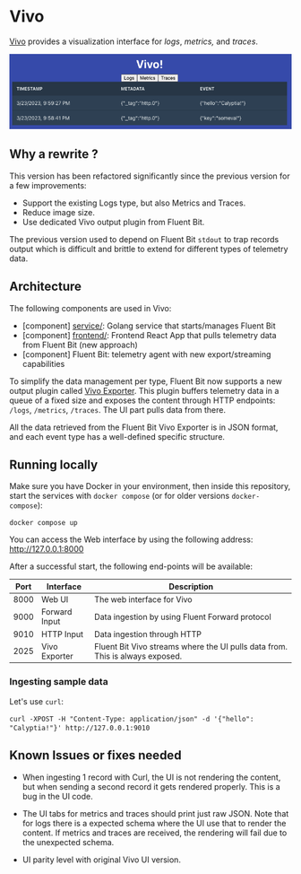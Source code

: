 # Vivo

[Vivo](https://github.com/calyptia/vivo) provides a visualization interface for _logs_, _metrics,_ and _traces_.

![Screenshot of the UI](docs/hello_calyptia.png)

## Why a rewrite ?

This version has been refactored significantly since the previous version for a few improvements:

- Support the existing Logs type, but also Metrics and Traces.
- Reduce image size.
- Use dedicated Vivo output plugin from Fluent Bit.

The previous version used to depend on Fluent Bit `stdout` to trap records output which is difficult and brittle to extend for different types of telemetry data.

## Architecture

The following components are used in Vivo:

- [component] [service/](./service): Golang service that starts/manages Fluent Bit
- [component] [frontend/](./frontend): Frontend React App that pulls telemetry data from Fluent Bit (new approach)
- [component] Fluent Bit: telemetry agent with new export/streaming capabilities

To simplify the data management per type, Fluent Bit now supports a new output plugin called [Vivo Exporter](https://docs.fluentbit.io/manual/v/dev-2.1/pipeline/outputs/vivo-exporter).
This plugin buffers telemetry data in a queue of a fixed size and exposes the content through HTTP endpoints: `/logs`, `/metrics`, `/traces`. 
The UI part pulls data from there.

All the data retrieved from the Fluent Bit Vivo Exporter is in JSON format, and each event type has a well-defined specific structure.

## Running locally

Make sure you have Docker in your environment, then inside this repository, start the services with `docker compose` (or for older versions `docker-compose`):

```shell
docker compose up
```

You can access the Web interface by using the following address: <http://127.0.0.1:8000>

After a successful start, the following end-points will be available:

| Port | Interface | Description |
| --- | --- | --- |
| 8000 | Web UI | The web interface for Vivo |
| 9000 | Forward Input | Data ingestion by using Fluent Forward protocol |
| 9010 | HTTP Input | Data ingestion through HTTP |
| 2025 | Vivo Exporter | Fluent Bit Vivo streams where the UI pulls data from. This is always exposed. |

### Ingesting sample data

Let's use `curl`:

```shell
curl -XPOST -H "Content-Type: application/json" -d '{"hello": "Calyptia!"}' http://127.0.0.1:9010
```

## Known Issues or fixes needed

- When ingesting 1 record with Curl, the UI is not rendering the content, but when sending a second record it gets rendered properly. This is a bug in the UI code.

- The UI tabs for metrics and traces should print just raw JSON. Note that for logs there is a expected schema where the UI use that to render the content. If metrics and traces are received, the rendering will fail due to the unexpected schema.

- UI parity level with original Vivo UI version.
